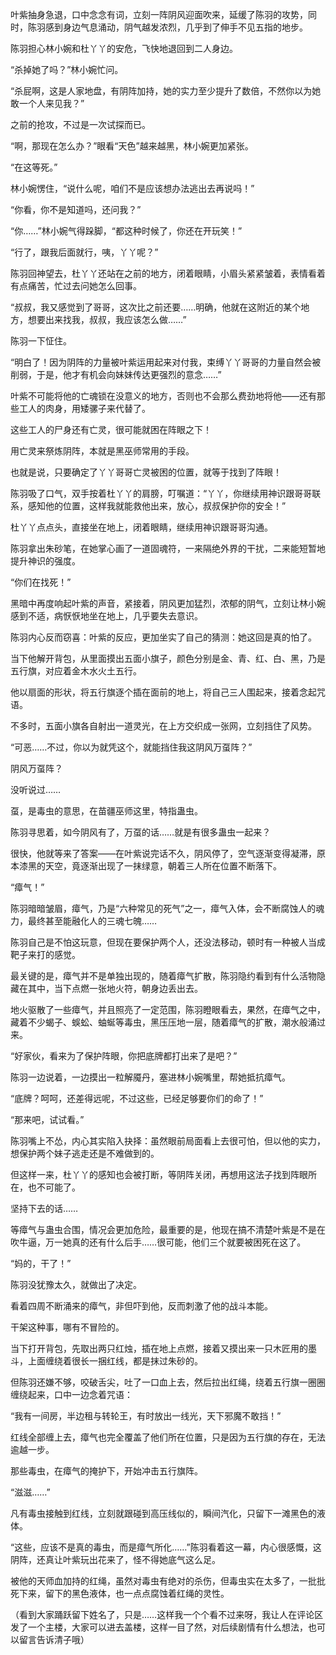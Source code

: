 叶紫抽身急退，口中念念有词，立刻一阵阴风迎面吹来，延缓了陈羽的攻势，同时，陈羽感到身边气息涌动，阴气越发浓烈，几乎到了伸手不见五指的地步。

陈羽担心林小婉和杜丫丫的安危，飞快地退回到二人身边。

“杀掉她了吗？”林小婉忙问。

“杀屁啊，这是人家地盘，有阴阵加持，她的实力至少提升了数倍，不然你以为她敢一个人来见我？”

之前的抢攻，不过是一次试探而已。

“啊，那现在怎么办？”眼看“天色”越来越黑，林小婉更加紧张。

“在这等死。”

林小婉愣住，“说什么呢，咱们不是应该想办法逃出去再说吗！”

“你看，你不是知道吗，还问我？”

“你……”林小婉气得跺脚，“都这种时候了，你还在开玩笑！”

“行了，跟我后面就行，咦，丫丫呢？”

陈羽回神望去，杜丫丫还站在之前的地方，闭着眼睛，小眉头紧紧皱着，表情看着有点痛苦，忙过去问她怎么回事。

“叔叔，我又感觉到了哥哥，这次比之前还要……明确，他就在这附近的某个地方，想要出来找我，叔叔，我应该怎么做……”

陈羽一下怔住。

“明白了！因为阴阵的力量被叶紫运用起来对付我，束缚丫丫哥哥的力量自然会被削弱，于是，他才有机会向妹妹传达更强烈的意念……”

叶紫不可能将他的亡魂锁在没意义的地方，否则也不会那么费劲地将他——还有那些工人的肉身，用矮骡子来代替了。

这些工人的尸身还有亡灵，很可能就困在阵眼之下！

用亡灵来祭炼阴阵，本就是黑巫师常用的手段。

也就是说，只要确定了丫丫哥哥亡灵被困的位置，就等于找到了阵眼！

陈羽吸了口气，双手按着杜丫丫的肩膀，叮嘱道：“丫丫，你继续用神识跟哥哥联系，感知他的位置，这样我就能救他出来，放心，叔叔保护你的安全！”

杜丫丫点点头，直接坐在地上，闭着眼睛，继续用神识跟哥哥沟通。

陈羽拿出朱砂笔，在她掌心画了一道固魂符，一来隔绝外界的干扰，二来能短暂地提升神识的强度。

“你们在找死！”

黑暗中再度响起叶紫的声音，紧接着，阴风更加猛烈，浓郁的阴气，立刻让林小婉感到不适，病恹恹地坐在地上，几乎要失去意识。

陈羽内心反而窃喜：叶紫的反应，更加坐实了自己的猜测：她这回是真的怕了。

当下他解开背包，从里面摸出五面小旗子，颜色分别是金、青、红、白、黑，乃是五行旗，对应着金木水火土五行。

他以扇面的形状，将五行旗逐个插在面前的地上，将自己三人围起来，接着念起咒语。

不多时，五面小旗各自射出一道灵光，在上方交织成一张网，立刻挡住了风势。

“可恶……不过，你以为就凭这个，就能挡住我这阴风万虿阵？”

阴风万虿阵？

没听说过……

虿，是毒虫的意思，在苗疆巫师这里，特指蛊虫。

陈羽寻思着，如今阴风有了，万虿的话……就是有很多蛊虫一起来？

很快，他就等来了答案——在叶紫说完话不久，阴风停了，空气逐渐变得凝滞，原本漆黑的天空，竟逐渐出现了一抹绿意，朝着三人所在位置不断落下。

“瘴气！”

陈羽暗暗皱眉，瘴气，乃是“六种常见的死气”之一，瘴气入体，会不断腐蚀人的魂力，最终甚至能融化人的三魂七魄……

陈羽自己是不怕这玩意，但现在要保护两个人，还没法移动，顿时有一种被人当成靶子来打的感觉。

最关键的是，瘴气并不是单独出现的，随着瘴气扩散，陈羽隐约看到有什么活物隐藏在其中，当下点燃一张地火符，朝身边丢出去。

地火驱散了一些瘴气，并且照亮了一定范围，陈羽瞪眼看去，果然，在瘴气之中，藏着不少蝎子、蜈蚣、蚰蜒等毒虫，黑压压地一层，随着瘴气的扩散，潮水般涌过来。

“好家伙，看来为了保护阵眼，你把底牌都打出来了是吧？”

陈羽一边说着，一边摸出一粒解魇丹，塞进林小婉嘴里，帮她抵抗瘴气。

“底牌？呵呵，还差得远呢，不过这些，已经足够要你们的命了！”

“那来吧，试试看。”

陈羽嘴上不怂，内心其实陷入抉择：虽然眼前局面看上去很可怕，但以他的实力，想保护两个妹子逃走还是不难做到的。

但这样一来，杜丫丫的感知也会被打断，等阴阵关闭，再想用这法子找到阵眼所在，也不可能了。

坚持下去的话……

等瘴气与蛊虫合围，情况会更加危险，最重要的是，他现在搞不清楚叶紫是不是在吹牛逼，万一她真的还有什么后手……很可能，他们三个就要被困死在这了。

“妈的，干了！”

陈羽没犹豫太久，就做出了决定。

看着四周不断涌来的瘴气，非但吓到他，反而刺激了他的战斗本能。

干架这种事，哪有不冒险的。

当下打开背包，先取出两只红烛，插在地上点燃，接着又摸出来一只木匠用的墨斗，上面缠绕着很长一捆红线，都是抹过朱砂的。

但陈羽还嫌不够，咬破舌尖，吐了一口血上去，然后拉出红绳，绕着五行旗一圈圈缠绕起来，口中一边念着咒语：

“我有一间房，半边租与转轮王，有时放出一线光，天下邪魔不敢挡！”

红线全部缠上去，瘴气也完全覆盖了他们所在位置，只是因为五行旗的存在，无法逾越一步。

那些毒虫，在瘴气的掩护下，开始冲击五行旗阵。

“滋滋……”

凡有毒虫接触到红线，立刻就跟碰到高压线似的，瞬间汽化，只留下一滩黑色的液体。

“这些，应该不是真的毒虫，而是瘴气所化……”陈羽看着这一幕，内心很感慨，这阴阵，还真让叶紫玩出花来了，怪不得她底气这么足。

被他的天师血加持的红绳，虽然对毒虫有绝对的杀伤，但毒虫实在太多了，一批批死下来，留下的黑色液体，也一点点腐蚀着红绳的灵性。

（看到大家踊跃留下姓名了，只是……这样我一个个看不过来呀，我让人在评论区发了一个主楼，大家可以进去盖楼，这样一目了然，对后续剧情有什么想法，也可以留言告诉清子哦）
